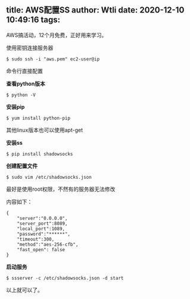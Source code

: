 title: AWS配置SS
author: Wtli
date: 2020-12-10 10:49:16
tags:
---
AWS搞活动，12个月免费，正好用来学习。

<!--more-->

使用密钥连接服务器

```
$ sudo ssh -i "aws.pem" ec2-user@ip
```

命令行直接配置

**查看python版本**

```
$ python -V
```

**安装pip**

```
$ yum install python-pip
```
其他linux版本也可以使用apt-get

**安装ss**

```
$ pip install shadowsocks
```

**创建配置文件**

```
$ sudo vim /etc/shadowsocks.json
```
最好是使用root权限，不然有的服务器无法修改

内容如下：

```
{
    "server":"0.0.0.0",
    "server_port":8089,
    "local_port":1089,
    "password":"******",
    "timeout":300,
    "method":"aes-256-cfb",
    "fast_open": false
}
```

**启动服务**

```
$ ssserver -c /etc/shadowsocks.json -d start
```

以上就可以了。






